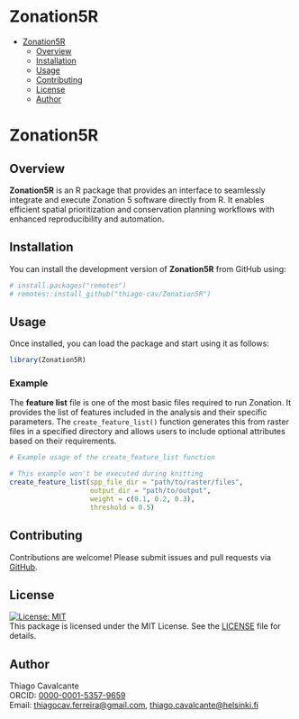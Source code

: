 Zonation5R
================

- [Zonation5R](#zonation5r)
  - [Overview](#overview)
  - [Installation](#installation)
  - [Usage](#usage)
  - [Contributing](#contributing)
  - [License](#license)
  - [Author](#author)

# Zonation5R

## Overview

**Zonation5R** is an R package that provides an interface to seamlessly
integrate and execute Zonation 5 software directly from R. It enables
efficient spatial prioritization and conservation planning workflows
with enhanced reproducibility and automation.

## Installation

You can install the development version of **Zonation5R** from GitHub
using:

``` r
# install.packages("remotes")
# remotes::install_github("thiago-cav/Zonation5R")
```

## Usage

Once installed, you can load the package and start using it as follows:

``` r
library(Zonation5R)
```

### Example

The **feature list** file is one of the most basic files required to run
Zonation. It provides the list of features included in the analysis and
their specific parameters. The `create_feature_list()` function
generates this from raster files in a specified directory and allows
users to include optional attributes based on their requirements.

``` r
# Example usage of the create_feature_list function

# This example won't be executed during knitting
create_feature_list(spp_file_dir = "path/to/raster/files",
                    output_dir = "path/to/output",
                    weight = c(0.1, 0.2, 0.3),
                    threshold = 0.5)
```

## Contributing

Contributions are welcome! Please submit issues and pull requests via
[GitHub](https://github.com/thiago-cav/Zonation5R/issues).

## License

[![License:
MIT](https://img.shields.io/badge/License-MIT-yellow.svg)](https://opensource.org/licenses/MIT)  
This package is licensed under the MIT License. See the
[LICENSE](LICENSE) file for details.

## Author

Thiago Cavalcante  
ORCID: [0000-0001-5357-9659](https://orcid.org/0000-0001-5357-9659)  
Email: <thiagocav.ferreira@gmail.com>, <thiago.cavalcante@helsinki.fi>
